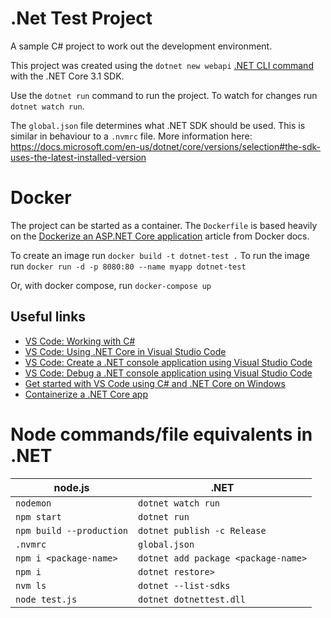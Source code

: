 # .Net Test Project

A sample C# project to work out the development environment.

This project was created using the `dotnet new webapi` [.NET CLI command](https://docs.microsoft.com/en-us/dotnet/core/tools/) with the .NET Core 3.1 SDK.

Use the `dotnet run` command to run the project.  To watch for changes run `dotnet watch run`.

The `global.json` file determines what .NET SDK should be used.  This is similar in behaviour to a `.nvmrc` file.  More information here: https://docs.microsoft.com/en-us/dotnet/core/versions/selection#the-sdk-uses-the-latest-installed-version

# Docker

The project can be started as a container.  The `Dockerfile` is based heavily on the  [Dockerize an ASP.NET Core application](https://docs.docker.com/engine/examples/dotnetcore/) article from Docker docs.

To create an image run `docker build -t dotnet-test .`
To run the image run `docker run -d -p 8080:80 --name myapp dotnet-test`

Or, with docker compose, run `docker-compose up`

## Useful links
- [VS Code: Working with C#](https://code.visualstudio.com/docs/languages/csharp)
- [VS Code: Using .NET Core in Visual Studio Code](https://code.visualstudio.com/docs/languages/dotnet)
- [VS Code: Create a .NET console application using Visual Studio Code](https://docs.microsoft.com/en-us/dotnet/core/tutorials/with-visual-studio-code#debug)
- [VS Code: Debug a .NET console application using Visual Studio Code](https://docs.microsoft.com/en-us/dotnet/core/tutorials/debugging-with-visual-studio-code)
- [Get started with VS Code using C# and .NET Core on Windows](https://channel9.msdn.com/Blogs/dotnet/Get-started-VSCode-Csharp-NET-Core-Windows)
- [Containerize a .NET Core app](https://docs.microsoft.com/en-us/dotnet/core/docker/build-container?tabs=windows)

# Node commands/file equivalents in .NET

|node.js                 |.NET                               |
|------------------------|-----------------------------------|
|`nodemon`               |`dotnet watch run`                 |
|`npm start`             |`dotnet run`                       |
|`npm build --production`|`dotnet publish -c Release`        |
|`.nvmrc`                |`global.json`                      |
|`npm i <package-name>`  |`dotnet add package <package-name>`|
|`npm i`                 |`dotnet restore>`                  |
|`nvm ls`                |`dotnet --list-sdks`               |
|`node test.js`          |`dotnet dotnettest.dll`            |
